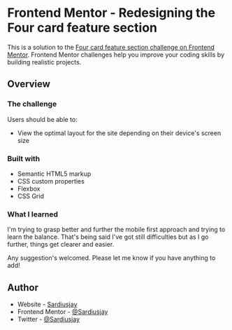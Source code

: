 # Frontend Mentor - Redesigning the Four card feature section

This is a solution to the [Four card feature section challenge on Frontend Mentor](https://www.frontendmentor.io/challenges/four-card-feature-section-weK1eFYK). Frontend Mentor challenges help you improve your coding skills by building realistic projects. 

## Overview

### The challenge

Users should be able to:

- View the optimal layout for the site depending on their device's screen size

### Built with

- Semantic HTML5 markup
- CSS custom properties
- Flexbox
- CSS Grid

### What I learned

I'm trying to grasp better and further the mobile first approach and trying to learn the balance. That's being said I've got still difficulties but as I go further, things get clearer and easier. 

Any suggestion's welcomed. Please let me know if you have anything to add!


## Author

- Website - [Sardiusjay](https://github.com/sardiusjay)
- Frontend Mentor - [@Sardiusjay](https://www.frontendmentor.io/profile/sardiujay)
- Twitter - [@Sardiusjay](https://twitter.com/sardiusjay)
